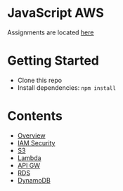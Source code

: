 # JavaScript AWS
Assignments are located [here](./assignments.md)

# Getting Started
- Clone this repo
- Install dependencies: `npm install`

# Contents
- [Overview](overview.md)
- [IAM Security](iam.md)
- [S3](s3.md)
- [Lambda](lambda.md)
- [API GW](api-gw.md)
- [RDS](rds.md)
- [DynamoDB](dynamodb.md)
